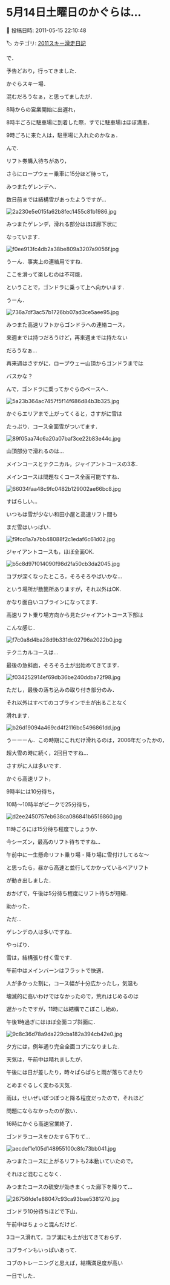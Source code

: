 # 5月14日土曜日のかぐらは…

📅 投稿日時: 2011-05-15 22:10:48

🏷️ カテゴリ: [2011スキー滑走日記](ca488c98cfb9169941c3e73770dcefb56.md)

で．


予告どおり，行ってきました．


かぐらスキー場．





混むだろうなぁ，と思ってましたが．


8時からの営業開始に出遅れ，


8時半ごろに駐車場に到着した際，すでに駐車場はほぼ満車．


9時ごろに来た人は，駐車場に入れたのかなぁ．





んで．


リフト券購入待ちがあり，


さらにロープウェー乗車に15分ほど待って，


みつまたゲレンデへ．





数日前までは結構雪があったようですが…




![2a230e5e015fa62b8fec1455c81b1986.jpg](images/2a230e5e015fa62b8fec1455c81b1986.jpg)




みつまたゲレンデ，滑れる部分はほぼ廊下状に


なっています．




![f0ee913fc4db2a38be809a3207a9056f.jpg](images/f0ee913fc4db2a38be809a3207a9056f.jpg)




うーん．事実上の連絡用ですね．


ここを滑って楽しむのは不可能．





ということで，ゴンドラに乗って上へ向かいます．


うーん．




![736a7df3ac57b1726bb07ad3ce5aee95.jpg](images/736a7df3ac57b1726bb07ad3ce5aee95.jpg)




みつまた高速リフトからゴンドラへの連絡コース，


来週までは持つだろうけど，再来週までは持たない


だろうなぁ…


再来週はさすがに，ロープウェー山頂からゴンドラまでは


バスかな？





んで，ゴンドラに乗ってかぐらのベースへ．




![5a23b364ac7457f5f14f686d84b3b325.jpg](images/5a23b364ac7457f5f14f686d84b3b325.jpg)







かぐらエリアまで上がってくると，さすがに雪は


たっぷり．コース全面雪がついてます．




![89f05aa74c6a20a07baf3ce22b83e44c.jpg](images/89f05aa74c6a20a07baf3ce22b83e44c.jpg)







山頂部分で滑れるのは…


メインコースとテクニカル，ジャイアントコースの3本．


メインコースは問題なくコース全面可能ですね．




![66034faa48c9fc0482b129002ae66bc8.jpg](images/66034faa48c9fc0482b129002ae66bc8.jpg)




すばらしい…


いつもは雪が少ない和田小屋と高速リフト間も


まだ雪はいっぱい．




![f9fcd1a7a7bb48088f2c1edaf6c61d02.jpg](images/f9fcd1a7a7bb48088f2c1edaf6c61d02.jpg)







ジャイアントコースも，ほぼ全面OK.




![b5c8d97f014090f98d2fa50cb3da2045.jpg](images/b5c8d97f014090f98d2fa50cb3da2045.jpg)




コブが深くなったところ，そろそろやばいかな…


という場所が数箇所ありますが，それ以外はOK.


かなり面白いコブラインになってます．


高速リフト乗り場方向から見たジャイアントコース下部は


こんな感じ．




![f7c0a8d4ba28d9b331dc02796a2022b0.jpg](images/f7c0a8d4ba28d9b331dc02796a2022b0.jpg)







テクニカルコースは…


最後の急斜面，そろそろ土が出始めてきてます．




![f034252914ef69db36be240ddba72f98.jpg](images/f034252914ef69db36be240ddba72f98.jpg)




ただし，最後の落ち込みの取り付き部分のみ．


それ以外はすべてのコブラインで土が出ることなく


滑れます．




![b26d19094a469cd4f2116bc5496861dd.jpg](images/b26d19094a469cd4f2116bc5496861dd.jpg)




うーーーん．この時期にこれだけ滑れるのは，2006年だったかの，


超大雪の時に続く，2回目ですね…





さすがに人は多いです．





かぐら高速リフト，


9時半には10分待ち，


10時～10時半がピークで25分待ち，




![d2ee2450757eb638ca086841b6516860.jpg](images/d2ee2450757eb638ca086841b6516860.jpg)




11時ごろには15分待ち程度でしょうか．


今シーズン，最高のリフト待ちですね…





午前中に一生懸命リフト乗り場・降り場に雪付けしてるな～


と思ったら，昼から高速と並行してかかっているペアリフト


が動き出しました．


おかげで，午後は5分待ち程度にリフト待ちが短縮．


助かった．





ただ…


ゲレンデの人は多いですね．


やっぱり．





雪は，結構張り付く雪です．


午前中はメインバーンはフラットで快適．


人が多かった割に，コース幅が十分広かったし，気温も


壊滅的に高いわけではなかったので，荒れはじめるのは


遅かったですが，11時には結構でこぼこし始め，


午後1時過ぎにはほぼ全面コブ斜面に．




![9c8c36d78a9da229cba182a394cb42e0.jpg](images/9c8c36d78a9da229cba182a394cb42e0.jpg)




夕方には，例年通り完全全面コブになりました．





天気は，午前中は晴れましたが．


午後には日が差したり，時々ぱらぱらと雨が落ちてきたり


とめまぐるしく変わる天気．


雨は，せいぜいぽつぽつと降る程度だったので，それほど


問題にならなかったのが救い．





16時にかぐら高速営業終了．


ゴンドラコースをひたすら下りて…




![aecdef1e105d148955100c8fc73bb041.jpg](images/aecdef1e105d148955100c8fc73bb041.jpg)




みつまたコースに上がるリフトも2本動いていたので，


それほど混むことなく．


みつまたコースの硫安が効きまくった廊下を降りて…




![26756fde1e88047c93ca93bae5381270.jpg](images/26756fde1e88047c93ca93bae5381270.jpg)




ゴンドラ10分待ちほどで下山．





午前中はちょっと混んだけど．


3コース滑れて，コブ溝にも土が出てきておらず．


コブラインもいっぱいあって．


コブのトレーニングと思えば，結構満足度が高い


一日でした．
